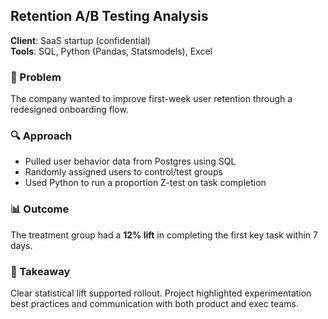 ## Retention A/B Testing Analysis

**Client**: SaaS startup (confidential)  
**Tools**: SQL, Python (Pandas, Statsmodels), Excel

### 🎯 Problem
The company wanted to improve first-week user retention through a redesigned onboarding flow.

### 🔍 Approach
- Pulled user behavior data from Postgres using SQL
- Randomly assigned users to control/test groups
- Used Python to run a proportion Z-test on task completion

### 📊 Outcome
The treatment group had a **12% lift** in completing the first key task within 7 days.

### 🧠 Takeaway
Clear statistical lift supported rollout. Project highlighted experimentation best practices and communication with both product and exec teams.
